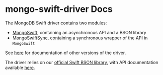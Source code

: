# mongo-swift-driver Docs

The MongoDB Swift driver contains two modules:

- [MongoSwift](../MongoSwift/index.html), containing an asynchronous API and a BSON library
- [MongoSwiftSync](../MongoSwiftSync/index.html), containing a synchronous wrapper of the API in `MongoSwift`

See [here](https://mongodb.github.io/mongo-swift-driver/docs) for documentation of other versions of the driver.

The driver relies on our [official Swift BSON library](https://github.com/mongodb/swift-bson), with API documentation available [here](https://mongodb.github.io/swift-bson).
